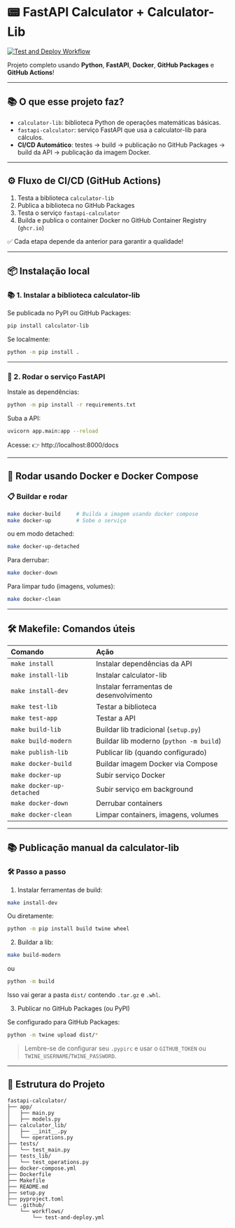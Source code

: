 # 📟 FastAPI Calculator + Calculator-Lib

[![Test and Deploy Workflow](https://github.com/paulossjunior/calculadora-fastapi-lib/actions/workflows/test-and-deploy.yml/badge.svg)](https://github.com/paulossjunior/calculadora-fastapi-lib/actions)

Projeto completo usando **Python**, **FastAPI**, **Docker**, **GitHub Packages** e **GitHub Actions**!

---

## 📚 O que esse projeto faz?

- `calculator-lib`: biblioteca Python de operações matemáticas básicas.
- `fastapi-calculator`: serviço FastAPI que usa a calculator-lib para cálculos.
- **CI/CD Automático**: testes → build → publicação no GitHub Packages → build da API → publicação da imagem Docker.

---

## ⚙️ Fluxo de CI/CD (GitHub Actions)

1. Testa a biblioteca `calculator-lib`
2. Publica a biblioteca no GitHub Packages
3. Testa o serviço `fastapi-calculator`
4. Builda e publica o container Docker no GitHub Container Registry (`ghcr.io`)

✅ Cada etapa depende da anterior para garantir a qualidade!

---

## 📦 Instalação local

### 📚 1. Instalar a biblioteca calculator-lib

Se publicada no PyPI ou GitHub Packages:

```bash
pip install calculator-lib
```

Se localmente:

```bash
python -m pip install .
```

---

### 🚀 2. Rodar o serviço FastAPI

Instale as dependências:

```bash
python -m pip install -r requirements.txt
```

Suba a API:

```bash
uvicorn app.main:app --reload
```

Acesse: 👉 http://localhost:8000/docs

---

## 🐳 Rodar usando Docker e Docker Compose

### 📋 Buildar e rodar

```bash
make docker-build     # Builda a imagem usando docker compose
make docker-up        # Sobe o serviço
```

ou em modo detached:

```bash
make docker-up-detached
```

Para derrubar:

```bash
make docker-down
```

Para limpar tudo (imagens, volumes):

```bash
make docker-clean
```

---

## 🛠️ Makefile: Comandos úteis

| Comando | Ação |
|:---|:---|
| `make install` | Instalar dependências da API |
| `make install-lib` | Instalar calculator-lib |
| `make install-dev` | Instalar ferramentas de desenvolvimento |
| `make test-lib` | Testar a biblioteca |
| `make test-app` | Testar a API |
| `make build-lib` | Buildar lib tradicional (`setup.py`) |
| `make build-modern` | Buildar lib moderno (`python -m build`) |
| `make publish-lib` | Publicar lib (quando configurado) |
| `make docker-build` | Buildar imagem Docker via Compose |
| `make docker-up` | Subir serviço Docker |
| `make docker-up-detached` | Subir serviço em background |
| `make docker-down` | Derrubar containers |
| `make docker-clean` | Limpar containers, imagens, volumes |

---

## 📚 Publicação manual da calculator-lib

### 🛠️ Passo a passo

1. Instalar ferramentas de build:

```bash
make install-dev
```

Ou diretamente:

```bash
python -m pip install build twine wheel
```

2. Buildar a lib:

```bash
make build-modern
```
ou

```bash
python -m build
```

Isso vai gerar a pasta `dist/` contendo `.tar.gz` e `.whl`.

3. Publicar no GitHub Packages (ou PyPI)

Se configurado para GitHub Packages:

```bash
python -m twine upload dist/*
```

> Lembre-se de configurar seu `.pypirc` e usar o `GITHUB_TOKEN` ou `TWINE_USERNAME`/`TWINE_PASSWORD`.

---

## 📂 Estrutura do Projeto

```plaintext
fastapi-calculator/
├── app/
│   ├── main.py
│   ├── models.py
├── calculator_lib/
│   ├── __init__.py
│   └── operations.py
├── tests/
│   └── test_main.py
├── tests_lib/
│   └── test_operations.py
├── docker-compose.yml
├── Dockerfile
├── Makefile
├── README.md
├── setup.py
├── pyproject.toml
└── .github/
    └── workflows/
        └── test-and-deploy.yml
```


